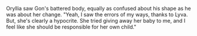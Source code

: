 Oryllia saw Gon's battered body, equally as confused about his shape as he was about her change. "Yeah, I saw the errors of my ways, thanks to Lyva. But, she's clearly a hypocrite. She tried giving away her baby to me, and I feel like she should be responsible for her own child."